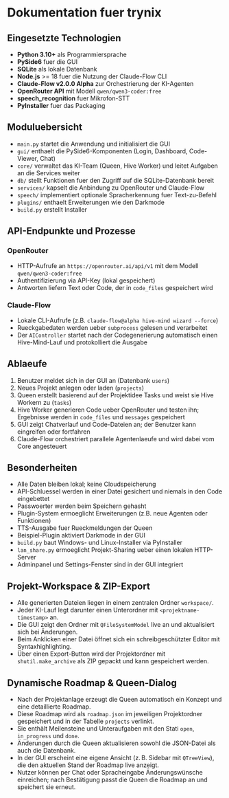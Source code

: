 # Dokumentation fuer trynix

## Eingesetzte Technologien
- **Python 3.10+** als Programmiersprache
- **PySide6** fuer die GUI
- **SQLite** als lokale Datenbank
- **Node.js** >= 18 fuer die Nutzung der Claude-Flow CLI
- **Claude-Flow v2.0.0 Alpha** zur Orchestrierung der KI-Agenten
- **OpenRouter API** mit Modell `qwen/qwen3-coder:free`
- **speech_recognition** fuer Mikrofon-STT
- **PyInstaller** fuer das Packaging

## Moduluebersicht
- `main.py` startet die Anwendung und initialisiert die GUI
- `gui/` enthaelt die PySide6-Komponenten (Login, Dashboard, Code-Viewer, Chat)
- `core/` verwaltet das KI-Team (Queen, Hive Worker) und leitet Aufgaben an die Services weiter
- `db/` stellt Funktionen fuer den Zugriff auf die SQLite-Datenbank bereit
- `services/` kapselt die Anbindung zu OpenRouter und Claude-Flow
- `speech/` implementiert optionale Spracherkennung fuer Text-zu-Befehl
- `plugins/` enthaelt Erweiterungen wie den Darkmode
- `build.py` erstellt Installer

## API-Endpunkte und Prozesse
### OpenRouter
- HTTP-Aufrufe an `https://openrouter.ai/api/v1` mit dem Modell `qwen/qwen3-coder:free`
- Authentifizierung via API-Key (lokal gespeichert)
- Antworten liefern Text oder Code, der in `code_files` gespeichert wird

### Claude-Flow
- Lokale CLI-Aufrufe (z.B. `claude-flow@alpha hive-mind wizard --force`)
- Rueckgabedaten werden ueber `subprocess` gelesen und verarbeitet
- Der `AIController` startet nach der Codegenerierung automatisch einen Hive-Mind-Lauf und protokolliert die Ausgabe

## Ablaeufe
1. Benutzer meldet sich in der GUI an (Datenbank `users`)
2. Neues Projekt anlegen oder laden (`projects`)
3. Queen erstellt basierend auf der Projektidee Tasks und weist sie Hive Workern zu (`tasks`)
4. Hive Worker generieren Code ueber OpenRouter und testen ihn; Ergebnisse werden in `code_files` und `messages` gespeichert
5. GUI zeigt Chatverlauf und Code-Dateien an; der Benutzer kann eingreifen oder fortfahren
6. Claude-Flow orchestriert parallele Agentenlaeufe und wird dabei vom Core angesteuert

## Besonderheiten
- Alle Daten bleiben lokal; keine Cloudspeicherung
- API-Schluessel werden in einer Datei gesichert und niemals in den Code eingebettet
- Passwoerter werden beim Speichern gehasht
- Plugin-System ermoeglicht Erweiterungen (z.B. neue Agenten oder Funktionen)
- TTS-Ausgabe fuer Rueckmeldungen der Queen
- Beispiel-Plugin aktiviert Darkmode in der GUI
- `build.py` baut Windows- und Linux-Installer via PyInstaller
- `lan_share.py` ermoeglicht Projekt-Sharing ueber einen lokalen HTTP-Server
- Adminpanel und Settings-Fenster sind in der GUI integriert

## Projekt-Workspace & ZIP-Export
- Alle generierten Dateien liegen in einem zentralen Ordner `workspace/`.
- Jeder KI-Lauf legt darunter einen Unterordner mit `<projektname-timestamp>` an.
- Die GUI zeigt den Ordner mit `QFileSystemModel` live an und aktualisiert sich bei Änderungen.
- Beim Anklicken einer Datei öffnet sich ein schreibgeschützter Editor mit Syntaxhighlighting.
- Über einen Export-Button wird der Projektordner mit `shutil.make_archive` als ZIP gepackt und kann gespeichert werden.

## Dynamische Roadmap & Queen-Dialog
- Nach der Projektanlage erzeugt die Queen automatisch ein Konzept und eine detaillierte Roadmap.
- Diese Roadmap wird als `roadmap.json` im jeweiligen Projektordner gespeichert und in der Tabelle `projects` verlinkt.
- Sie enthält Meilensteine und Unteraufgaben mit den Stati `open`, `in_progress` und `done`.
- Änderungen durch die Queen aktualisieren sowohl die JSON-Datei als auch die Datenbank.
- In der GUI erscheint eine eigene Ansicht (z. B. Sidebar mit `QTreeView`), die den aktuellen Stand der Roadmap live anzeigt.
- Nutzer können per Chat oder Spracheingabe Änderungswünsche einreichen; nach Bestätigung passt die Queen die Roadmap an und speichert sie erneut.

